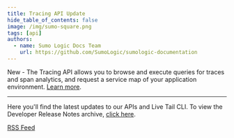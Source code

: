 ```yaml
---
title: Tracing API Update
hide_table_of_contents: false
image: /img/sumo-square.png
tags: [api]
authors:
  - name: Sumo Logic Docs Team
    url: https://github.com/SumoLogic/sumologic-documentation
---
```


New - The Tracing API allows you to browse and execute queries for traces and span analytics, and request a service map of your application environment. [Learn more](https://help.sumologic.com/docs/api/tracing).

---

Here you'll find the latest updates to our APIs and Live Tail CLI. To view the Developer Release Notes archive, [click here](/release-notes-developer/archive).

<span className="getstarted"><a href="https://help.sumologic.com/release-notes-developer/rss.xml">RSS Feed</a></span>
